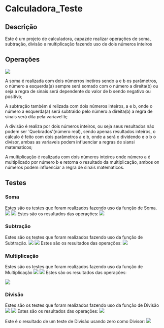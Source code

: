 # Calculadora_Teste

## Descrição
  <p> Este é um projeto de calculadora, capazde realizar operações de soma, subtração, divisão e multiplicação fazendo uso de dois números inteiros</p>

## Operações

<img src="img/CalculadoraClass.PNG">

  <p>
      A soma é realizada com dois númerros inetiros sendo a e b os parâmetros, o número a esquerda(a) sempre será somado com o número a direita(b)
      ou seja a regra de sinais será dependente do valor de b sendo negativo ou positivo;
  </p>

   <p>
      A subtração também é relizada com dois números inteiros, a e b, onde o número a esquerda(a) será subtraido pelo número a direita(b) a regra de sinais será dita 
      pela variavel b; 
   </p>

   <p>
     A divisão é realiza por dois números inteiros, ou seja seus resultados não podem ser 'Quebrados'(número real), sendo apenas resultados inteiros, o cálculo é feito com
     dois parâmetros a e b, onde a será o dividendo e o b o divisor, ambas as variaveis podem influenciar a regras de siansi matematicos;
   </p>

   <p>
     A multiplicação é realizada com dois números inteiros onde número a é multiplicado por número b e retorna o resultado da multiplicação, ambos on números podem influenciar a regra de sinais matematicos.
   </p>

   
## Testes

### Soma
Estes são os testes que foram realizados fazendo uso da função de Soma.
<img src="img/SomaTeste1.PNG">
<img src="img/SomaTeste2.PNG">
Estes são os resultados das operações:
<img src="img/SomaResult1.PNG">

### Subtração
Estes são os testes que foram realizados fazendo uso da função de Subtração.
<img src="img/SubTeste1.PNG">
<img src="img/SubTeste2.PNG">
Estes são os resultados das operações:
<img src="img/SubResult1.PNG">

### Multiplicação
Estes são os testes que foram realizados fazendo uso da função de Multiplicação
<img src="img/MultTeste1.PNG">
<img src="img/MultTeste2.PNG">
Estes são os resultados das operações: 

<img src="img/MultResult1.PNG">

### Divisão
Estes são os testes que foram realizados fazendo uso da função de Divisão
<img src="img/DivTeste1.PNG">
<img src="img/DivTeste2.PNG">
Estes são os resultados das operações:
<img src="img/DivResult1.PNG">

Este é o resultado de um teste de Divisão usando zero como Divisor:
<img src="img/DivResult2.PNG">

